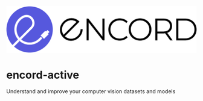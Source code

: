 <img src="./assets/encord_2_02.png"/>

# encord-active

Understand and improve your computer vision datasets and models
